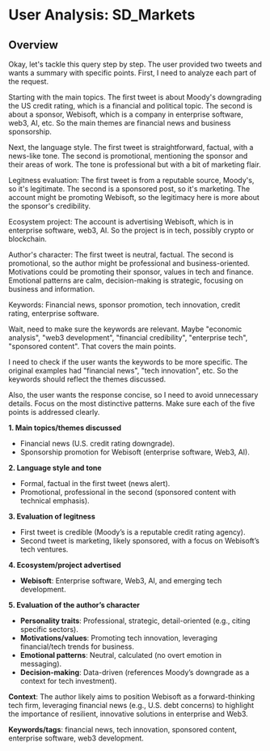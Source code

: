 # User Analysis: SD_Markets

## Overview

<think>
Okay, let's tackle this query step by step. The user provided two tweets and wants a summary with specific points. First, I need to analyze each part of the request.

Starting with the main topics. The first tweet is about Moody's downgrading the US credit rating, which is a financial and political topic. The second is about a sponsor, Webisoft, which is a company in enterprise software, web3, AI, etc. So the main themes are financial news and business sponsorship.

Next, the language style. The first tweet is straightforward, factual, with a news-like tone. The second is promotional, mentioning the sponsor and their areas of work. The tone is professional but with a bit of marketing flair.

Legitness evaluation: The first tweet is from a reputable source, Moody's, so it's legitimate. The second is a sponsored post, so it's marketing. The account might be promoting Webisoft, so the legitimacy here is more about the sponsor's credibility.

Ecosystem project: The account is advertising Webisoft, which is in enterprise software, web3, AI. So the project is in tech, possibly crypto or blockchain.

Author's character: The first tweet is neutral, factual. The second is promotional, so the author might be professional and business-oriented. Motivations could be promoting their sponsor, values in tech and finance. Emotional patterns are calm, decision-making is strategic, focusing on business and information.

Keywords: Financial news, sponsor promotion, tech innovation, credit rating, enterprise software.

Wait, need to make sure the keywords are relevant. Maybe "economic analysis", "web3 development", "financial credibility", "enterprise tech", "sponsored content". That covers the main points.

I need to check if the user wants the keywords to be more specific. The original examples had "financial news", "tech innovation", etc. So the keywords should reflect the themes discussed.

Also, the user wants the response concise, so I need to avoid unnecessary details. Focus on the most distinctive patterns. Make sure each of the five points is addressed clearly.
</think>

**1. Main topics/themes discussed**  
- Financial news (U.S. credit rating downgrade).  
- Sponsorship promotion for Webisoft (enterprise software, Web3, AI).  

**2. Language style and tone**  
- Formal, factual in the first tweet (news alert).  
- Promotional, professional in the second (sponsored content with technical emphasis).  

**3. Evaluation of legitness**  
- First tweet is credible (Moody’s is a reputable credit rating agency).  
- Second tweet is marketing, likely sponsored, with a focus on Webisoft’s tech ventures.  

**4. Ecosystem/project advertised**  
- **Webisoft**: Enterprise software, Web3, AI, and emerging tech development.  

**5. Evaluation of the author’s character**  
- **Personality traits**: Professional, strategic, detail-oriented (e.g., citing specific sectors).  
- **Motivations/values**: Promoting tech innovation, leveraging financial/tech trends for business.  
- **Emotional patterns**: Neutral, calculated (no overt emotion in messaging).  
- **Decision-making**: Data-driven (references Moody’s downgrade as a context for tech investment).  

**Context**: The author likely aims to position Webisoft as a forward-thinking tech firm, leveraging financial news (e.g., U.S. debt concerns) to highlight the importance of resilient, innovative solutions in enterprise and Web3.  

**Keywords/tags**: financial news, tech innovation, sponsored content, enterprise software, web3 development.
